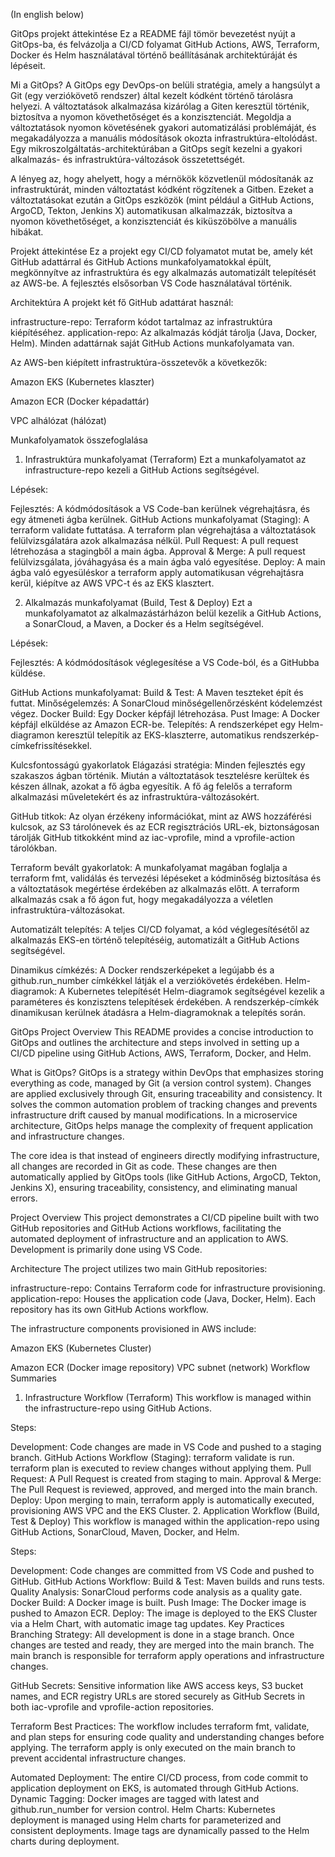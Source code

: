 (In english below)

GitOps projekt áttekintése
Ez a README fájl tömör bevezetést nyújt a GitOps-ba, és felvázolja a CI/CD folyamat GitHub Actions, AWS, Terraform, Docker és Helm használatával történő beállításának architektúráját és lépéseit.

Mi a GitOps?
A GitOps egy DevOps-on belüli stratégia, amely a hangsúlyt a Git (egy verziókövető rendszer) által kezelt kódként történő tárolásra helyezi. A változtatások alkalmazása kizárólag a Giten keresztül történik, biztosítva a nyomon követhetőséget és a konzisztenciát. Megoldja a változtatások nyomon követésének gyakori automatizálási problémáját, és megakadályozza a manuális módosítások okozta infrastruktúra-eltolódást. Egy mikroszolgáltatás-architektúrában a GitOps segít kezelni a gyakori alkalmazás- és infrastruktúra-változások összetettségét.

A lényeg az, hogy ahelyett, hogy a mérnökök közvetlenül módosítanák az infrastruktúrát, minden változtatást kódként rögzítenek a Gitben. Ezeket a változtatásokat ezután a GitOps eszközök (mint például a GitHub Actions, ArgoCD, Tekton, Jenkins X) automatikusan alkalmazzák, biztosítva a nyomon követhetőséget, a konzisztenciát és kiküszöbölve a manuális hibákat.

Projekt áttekintése
Ez a projekt egy CI/CD folyamatot mutat be, amely két GitHub adattárral és GitHub Actions munkafolyamatokkal épült, megkönnyítve az infrastruktúra és egy alkalmazás automatizált telepítését az AWS-be. A fejlesztés elsősorban VS Code használatával történik.

Architektúra
A projekt két fő GitHub adattárat használ:

infrastructure-repo: Terraform kódot tartalmaz az infrastruktúra kiépítéséhez.
application-repo: Az alkalmazás kódját tárolja (Java, Docker, Helm).
Minden adattárnak saját GitHub Actions munkafolyamata van.

Az AWS-ben kiépített infrastruktúra-összetevők a következők:

Amazon EKS (Kubernetes klaszter)

Amazon ECR (Docker képadattár)

VPC alhálózat (hálózat)

Munkafolyamatok összefoglalása
1. Infrastruktúra munkafolyamat (Terraform)
Ezt a munkafolyamatot az infrastructure-repo kezeli a GitHub Actions segítségével.

Lépések:

Fejlesztés: A kódmódosítások a VS Code-ban kerülnek végrehajtásra, és egy átmeneti ágba kerülnek. GitHub Actions munkafolyamat (Staging):
A terraform validate futtatása.
A terraform plan végrehajtása a változtatások felülvizsgálatára azok alkalmazása nélkül.
Pull Request: A pull request létrehozása a stagingből a main ágba.
Approval & Merge: A pull request felülvizsgálata, jóváhagyása és a main ágba való egyesítése.
Deploy: A main ágba való egyesüléskor a terraform apply automatikusan végrehajtásra kerül, kiépítve az AWS VPC-t és az EKS klasztert.

2. Alkalmazás munkafolyamat (Build, Test & Deploy)
Ezt a munkafolyamatot az alkalmazástárházon belül kezelik a GitHub Actions, a SonarCloud, a Maven, a Docker és a Helm segítségével.

Lépések:

Fejlesztés: A kódmódosítások véglegesítése a VS Code-ból, és a GitHubba küldése.

GitHub Actions munkafolyamat:
Build & Test: A Maven teszteket épít és futtat.
Minőségelemzés: A SonarCloud minőségellenőrzésként kódelemzést végez.
Docker Build: Egy Docker képfájl létrehozása.
Pust Image: A Docker képfájl elküldése az Amazon ECR-be.
Telepítés: A rendszerképet egy Helm-diagramon keresztül telepítik az EKS-klaszterre, automatikus rendszerkép-címkefrissítésekkel.

Kulcsfontosságú gyakorlatok
Elágazási stratégia: Minden fejlesztés egy szakaszos ágban történik. Miután a változtatások tesztelésre kerültek és készen állnak, azokat a fő ágba egyesítik. A fő ág felelős a terraform alkalmazási műveletekért és az infrastruktúra-változásokért.

GitHub titkok: Az olyan érzékeny információkat, mint az AWS hozzáférési kulcsok, az S3 tárolónevek és az ECR regisztrációs URL-ek, biztonságosan tárolják GitHub titkokként mind az iac-vprofile, mind a vprofile-action tárolókban.

Terraform bevált gyakorlatok: A munkafolyamat magában foglalja a terraform fmt, validálás és tervezési lépéseket a kódminőség biztosítása és a változtatások megértése érdekében az alkalmazás előtt. A terraform alkalmazás csak a fő ágon fut, hogy megakadályozza a véletlen infrastruktúra-változásokat.

Automatizált telepítés: A teljes CI/CD folyamat, a kód véglegesítésétől az alkalmazás EKS-en történő telepítéséig, automatizált a GitHub Actions segítségével.

Dinamikus címkézés: A Docker rendszerképeket a legújabb és a github.run_number címkékkel látják el a verziókövetés érdekében. Helm-diagramok: A Kubernetes telepítését Helm-diagramok segítségével kezelik a paraméteres és konzisztens telepítések érdekében. A rendszerkép-címkék dinamikusan kerülnek átadásra a Helm-diagramoknak a telepítés során.




GitOps Project Overview
This README provides a concise introduction to GitOps and outlines the architecture and steps involved in setting up a CI/CD pipeline using GitHub Actions, AWS, Terraform, Docker, and Helm.

What is GitOps?
GitOps is a strategy within DevOps that emphasizes storing everything as code, managed by Git (a version control system). Changes are applied exclusively through Git, ensuring traceability and consistency. It solves the common automation problem of tracking changes and prevents infrastructure drift caused by manual modifications. In a microservice architecture, GitOps helps manage the complexity of frequent application and infrastructure changes.

The core idea is that instead of engineers directly modifying infrastructure, all changes are recorded in Git as code. These changes are then automatically applied by GitOps tools (like GitHub Actions, ArgoCD, Tekton, Jenkins X), ensuring traceability, consistency, and eliminating manual errors.

Project Overview
This project demonstrates a CI/CD pipeline built with two GitHub repositories and GitHub Actions workflows, facilitating the automated deployment of infrastructure and an application to AWS. Development is primarily done using VS Code.

Architecture
The project utilizes two main GitHub repositories:

infrastructure-repo: Contains Terraform code for infrastructure provisioning.
application-repo: Houses the application code (Java, Docker, Helm).
Each repository has its own GitHub Actions workflow.

The infrastructure components provisioned in AWS include:

Amazon EKS (Kubernetes Cluster) 

Amazon ECR (Docker image repository) 
VPC subnet (network) 
Workflow Summaries
1. Infrastructure Workflow (Terraform)
This workflow is managed within the infrastructure-repo using GitHub Actions.

Steps:

Development: Code changes are made in VS Code and pushed to a staging branch.
GitHub Actions Workflow (Staging):
terraform validate is run.
terraform plan is executed to review changes without applying them.
Pull Request: A Pull Request is created from staging to main.
Approval & Merge: The Pull Request is reviewed, approved, and merged into the main branch.
Deploy: Upon merging to main, terraform apply is automatically executed, provisioning AWS VPC and the EKS Cluster.
2. Application Workflow (Build, Test & Deploy)
This workflow is managed within the application-repo using GitHub Actions, SonarCloud, Maven, Docker, and Helm.

Steps:

Development: Code changes are committed from VS Code and pushed to GitHub.
GitHub Actions Workflow:
Build & Test: Maven builds and runs tests.
Quality Analysis: SonarCloud performs code analysis as a quality gate.
Docker Build: A Docker image is built.
Push Image: The Docker image is pushed to Amazon ECR.
Deploy: The image is deployed to the EKS Cluster via a Helm Chart, with automatic image tag updates.
Key Practices
Branching Strategy: All development is done in a stage branch. Once changes are tested and ready, they are merged into the main branch. The main branch is responsible for terraform apply operations and infrastructure changes.

GitHub Secrets: Sensitive information like AWS access keys, S3 bucket names, and ECR registry URLs are stored securely as GitHub Secrets in both iac-vprofile and vprofile-action repositories.

Terraform Best Practices: The workflow includes terraform fmt, validate, and plan steps for ensuring code quality and understanding changes before applying. The terraform apply is only executed on the main branch to prevent accidental infrastructure changes.

Automated Deployment: The entire CI/CD process, from code commit to application deployment on EKS, is automated through GitHub Actions.
Dynamic Tagging: Docker images are tagged with latest and github.run_number for version control.
Helm Charts: Kubernetes deployment is managed using Helm charts for parameterized and consistent deployments. Image tags are dynamically passed to the Helm charts during deployment.
